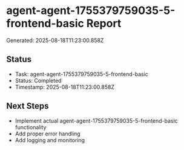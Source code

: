 # agent-agent-1755379759035-5-frontend-basic Report

Generated: 2025-08-18T11:23:00.858Z

## Status
- Task: agent-agent-1755379759035-5-frontend-basic
- Status: Completed
- Timestamp: 2025-08-18T11:23:00.858Z

## Next Steps
- Implement actual agent-agent-1755379759035-5-frontend-basic functionality
- Add proper error handling
- Add logging and monitoring
